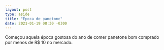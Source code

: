 ```yaml
---
layout: post
type: aside
title: "Época de panetone"
date: 2021-01-19 08:30 -0300
---
```

Começou aquela época gostosa do ano de comer panetone bom comprado por menos de R$ 10 no mercado.
